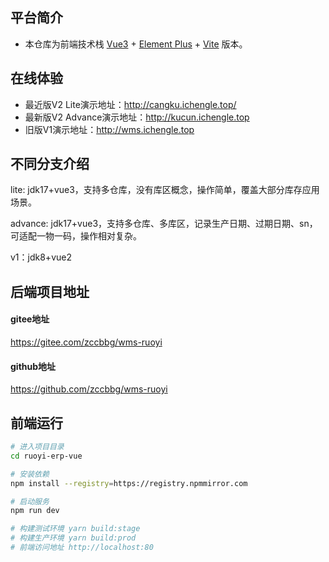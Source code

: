## 平台简介

* 本仓库为前端技术栈 [Vue3](https://v3.cn.vuejs.org) + [Element Plus](https://element-plus.org/zh-CN) + [Vite](https://cn.vitejs.dev) 版本。

## 在线体验
- 最近版V2 Lite演示地址：http://cangku.ichengle.top/
- 最新版V2 Advance演示地址：http://kucun.ichengle.top
- 旧版V1演示地址：http://wms.ichengle.top

## 不同分支介绍
lite: jdk17+vue3，支持多仓库，没有库区概念，操作简单，覆盖大部分库存应用场景。

advance: jdk17+vue3，支持多仓库、多库区，记录生产日期、过期日期、sn，可适配一物一码，操作相对复杂。

v1：jdk8+vue2

## 后端项目地址
#### gitee地址
https://gitee.com/zccbbg/wms-ruoyi

#### github地址
https://github.com/zccbbg/wms-ruoyi

## 前端运行

```bash
# 进入项目目录
cd ruoyi-erp-vue

# 安装依赖
npm install --registry=https://registry.npmmirror.com

# 启动服务
npm run dev

# 构建测试环境 yarn build:stage
# 构建生产环境 yarn build:prod
# 前端访问地址 http://localhost:80
```